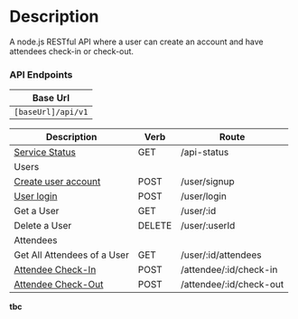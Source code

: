 # Description
  A node.js RESTful API where a user can create an account and have attendees check-in or check-out.

### API Endpoints
| Base Url |
| ------ |
| `[baseUrl]/api/v1`|


| Description | Verb | Route | 
| ------ | ------ | ------ |
| [Service Status](restapidocs/getServiceStatus.md) | GET | /api-status |
| Users |  |  |
| [Create user account](restapidocs/createUserAccount.md) | POST | /user/signup |
| [User login](restapidocs/loginUser.md) | POST | /user/login |
| Get a User | GET | /user/:id |
| Delete a User | DELETE | /user/:userId |
| Attendees |  |  |
| Get All Attendees of a User | GET | /user/:id/attendees |
| [Attendee Check-In](restapidocs/attendeeCheckIn.md) | POST | /attendee/:id/check-in |
| [Attendee Check-Out](restapidocs/attendeeCheckOut.md) | POST | /attendee/:id/check-out |

**tbc**